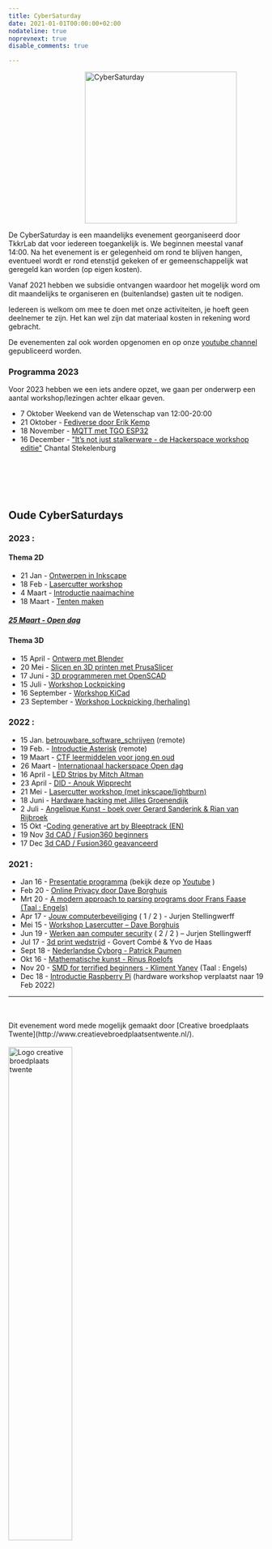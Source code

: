 ```yaml
---
title: CyberSaturday
date: 2021-01-01T00:00:00+02:00
nodateline: true
noprevnext: true
disable_comments: true

---
```

<img alt="CyberSaturday" src="/images/cyber_saturday.png" width="300px" height="300px" style="margin: 0 30%;">




De CyberSaturday is een maandelijks evenement georganiseerd door TkkrLab dat voor iedereen toegankelijk is. We beginnen meestal vanaf 14:00. Na het evenement is er gelegenheid om rond te blijven hangen, eventueel wordt er rond etenstijd gekeken of er gemeenschappelijk wat geregeld kan worden (op eigen kosten).

Vanaf 2021 hebben we subsidie ontvangen waardoor het mogelijk word om dit maandelijks te organiseren en (buitenlandse) gasten uit te nodigen. 

Iedereen is welkom om mee te doen met onze activiteiten, je hoeft geen deelnemer te zijn. Het kan wel zijn dat materiaal kosten in rekening word gebracht.

De evenementen zal ook worden opgenomen en op onze [youtube channel](https://www.youtube.com/user/TkkrLab) gepubliceerd worden.

### Programma 2023
Voor 2023 hebben we een iets andere opzet, we gaan per onderwerp een aantal workshop/lezingen achter elkaar geven. 


* 7 Oktober Weekend van de Wetenschap van 12:00-20:00
* 21 Oktober - [Fediverse door Erik Kemp](/cybersaturdays/2023_10_21_fediverse)
* 18 November - [MQTT met TGO ESP32](/cybersaturdays/2023_11_18_mqtt_tgo_esp32)
* 16 December - ["It’s not just stalkerware - de Hackerspace workshop editie"](/cybersaturdays/2023_12_16_its_not_just_stalkerware) Chantal Stekelenburg


<br/>
<br/>
<br/>
<br/>

## Oude CyberSaturdays

### 2023 :
#### Thema 2D
* 21 Jan - [Ontwerpen in Inkscape](/cybersaturdays/2023_01_21_inkscape)
* 18 Feb - [Lasercutter workshop](/cybersaturdays/2023_02_18_lasercutter)
* 4 Maart - [Introductie naaimachine](/cybersaturdays/2023_03_04_basis_naaimachine) 
* 18 Maart - [Tenten maken](/cybersaturdays/2023_03_04_tenten)

##### [25 Maart - Open dag](/blog/blog_nieuws_2023_02_10_opendag/)

#### Thema 3D
* 15 April - [Ontwerp met Blender](/cybersaturdays/2023_04_15_blender)
* 20 Mei - [Slicen en 3D printen met PrusaSlicer](/cybersaturdays/2023_05_20_prusaslicer)
* 17 Juni - [3D programmeren met OpenSCAD](/cybersaturdays/2023_06_17_openscad)
* 15 Juli - [Workshop Lockpicking](/cybersaturdays/2023_07_15_lockpicking)
* 16 September -  [Workshop KiCad](/cybersaturdays/2023_09_16_kicad)
* 23 September - [Workshop Lockpicking (herhaling)](/cybersaturdays/2023_09_23_lockpicking)


### 2022 :
* 15 Jan. [betrouwbare_software_schrijven](/cybersaturdays/2022_01_15_betrouwbare_software_schrijven/) (remote)
* 19 Feb. - [Introductie Asterisk](/cybersaturdays/2022_02_19_asterisk/) (remote)
* 19 Maart - [CTF leermiddelen voor jong en oud](/cybersaturdays/2022_03_19_ctf_leermiddel_voor_jong_en_oud/
)
* 26 Maart - [Internationaal hackerspace Open dag](/blog/opendag-26-maart-2022/)
* 16 April - [LED Strips by Mitch Altman](/cybersaturdays/2022_04_16_ledstrips_mitch_altman/)
* 23 April - [DID - Anouk Wipprecht](/blog/blog_nieuws_2022_03_30_did_anouk_wipprecht/)
* 21 Mei - [Lasercutter workshop (met inkscape/lightburn)](/cybersaturdays/2022_05_21_inkscape_en_lasercutter/
) 
* 18 Juni - [Hardware hacking met Jilles Groenendijk](/cybersaturdays/hardware_hacking__jilles_groenendijk/)
* 2 Juli - [Angelique Kunst - boek over Gerard Sanderink & Rian van Rijbroek](/cybersaturdays/2022_07_02_angelique_kunst/)
* 15 Okt -[Coding generative art by Bleeptrack (EN)](/cybersaturdays/2022_10_15_coding_generative_art_bleeptrack/)
* 19 Nov [3d CAD / Fusion360 beginners](/cybersaturdays/2022_11_19_3d_cad_beginners)
* 17 Dec [3d CAD / Fusion360 geavanceerd](/cybersaturdays/2022_12_17_3d_cad_advanced/)

### 2021 :

* Jan 16 - [Presentatie programma](/cybersaturdays/2021_01_16_presentatie_programma/) (bekijk deze op [Youtube](https://www.youtube.com/watch?v=nieysTn9afA) )
* Feb 20 - [Online Privacy door Dave Borghuis](/cybersaturdays/2021_02_20_online_privacy/)   
* Mrt 20 - [A modern approach to parsing programs door Frans Faase (Taal : Engels)](/cybersaturdays/2021_03_20_parsers/)
* Apr 17 - [Jouw computerbeveiliging](/cybersaturdays/2021_04_17_jouw_computerbeveiliging/) ( 1 / 2 ) - Jurjen Stellingwerff
* Mei 15 - [Workshop Lasercutter – Dave Borghuis](/cybersaturdays/2021_05_15_inkscape_en_lasercutter/)
* Jun 19 - [Werken aan computer security](/cybersaturdays/2021_06_19_werken_aan_computersecurity/) ( 2 / 2 ) – Jurjen Stellingwerff
* Jul 17 - [3d print wedstrijd](/cybersaturdays/2021_07_17_3d_print_wedstrijd/) - Govert Combé & Yvo de Haas
* Sept 18 - [Nederlandse Cyborg - Patrick Paumen](/cybersaturdays/2021_09_18_nederlandse_cyborg_patrick_paumen/)
* Okt 16 - [Mathematische kunst - Rinus Roelofs](/cybersaturdays/2021_10_16_mathematische_kunst__rinus_roelofs/)
* Nov 20 - [SMD for terrified beginners - Kliment Yanev](/cybersaturdays/2021_11_20_smd_for_terrified_beginners__kliment_yanev/) (Taal : Engels)
* Dec 18 - [Introductie Raspberry Pi](/cybersaturdays/2021_12_18_raspberry_pi/) (hardware workshop verplaatst naar 19 Feb 2022)

<hr>
<br /><br />
Dit evenement word mede mogelijk gemaakt door [Creative broedplaats Twente](http://www.creatievebroedplaatsentwente.nl/).
<br /><br />

<img width=50% src="/images/Logo-Creatieve-Broedplaatsen-Twente.jpg"  alt="Logo creative broedplaats twente">